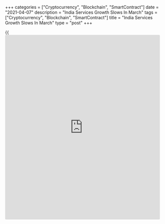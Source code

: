 +++
categories = ["Cryptocurrency", "Blockchain", "SmartContract"]
date = "2021-04-07"
description = "India Services Growth Slows In March"
tags = ["Cryptocurrency", "Blockchain", "SmartContract"]
title = "India Services Growth Slows In March"
type = "post"
+++

{{<iframe id="large-banner" src="https://www.bounty.group/#slide=1.0" width="100%" height="600" scrolling="no" style="border: 0px solid rgb(216, 221, 230); border-radius: 3px;">}}

India's service sector activity expanded at a softer pace in March,
survey results from IHS Markit showed on Wednesday.

The IHS Markit services Purchasing Managers' Index fell to 54.6 in March
from 55.3 in February.

Economists had forecast a score of 54.5. Any reading above 50.0
indicates expansion in the sector.

New orders increased in March, while demand from abroad declined for the
thirteenth month in a row.

Input cost inflation rose sharply in March and selling prices increased.

The number of employed declined for the fourth straight month in March.
Backlogs of work grew for the tenth consecutive month, albeit at a
weaker pace since June last year.

Firms expect the [business][1] activity to increase in the next 12
months with hopes for greater vaccine availability. The overall level of
confidence remained unchanged in March.

The survey showed that the composite output index, which combines
services and manufacturing output, fell to 56.0 in March from 57.3 in
the prior month.

"The elections supported the uptick in demand, but the Covid-19 pandemic
and reduced footfall restricted the upturn," Pollyanna De Lima,
economics associate director at IHS Markit, said.

For comments and feedback [contact](https://www.playgroundfx.com/contact/): editorial@rtt[news](https://www.letsplayfx.com/blog/forex-news-website/).com

[Economic News][2]

 **What parts of the world are seeing the best (and worst) economic
performances lately? Click[here][3] to check out our [Econ Scorecard][3]
and find out! See up-to-the-moment [ranking](https://www.playgroundfx.com/blog/crypto-exchange-ranking/)s for the best and worst
performers in [GDP][4], [unemployment rate][5], [inflation][3] and much
more.**

   1. www.rtt[news](https://www.letsplayfx.com/blog/forex-news-website/).com/Content/Business.aspx
   2. www.rtt[news](https://www.letsplayfx.com/blog/forex-news-website/).com/Content/EconomicNews.aspx
   3. www.rtt[news](https://www.letsplayfx.com/blog/forex-news-website/).com/economic-scorecard/world-rank/CPI/highest-performance.aspx
   4. www.rtt[news](https://www.letsplayfx.com/blog/forex-news-website/).com/economic-scorecard/world-rank/GDP/highest-performance.aspx
   5. www.rtt[news](https://www.letsplayfx.com/blog/forex-news-website/).com/economic-scorecard/world-rank/unemployment-rate/lowest-performance.aspx